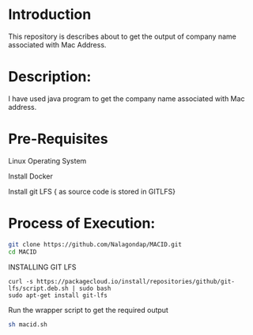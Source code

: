# Introduction
This repository is describes about to get the output of company name associated with Mac Address.

# Description:
I have used java program to get the company name associated with Mac address.

# Pre-Requisites

Linux Operating System

Install Docker

Install git LFS { as source code is stored in GITLFS}

# Process of Execution:

```sh
git clone https://github.com/Nalagondap/MACID.git
cd MACID
```

INSTALLING GIT LFS

```
curl -s https://packagecloud.io/install/repositories/github/git-lfs/script.deb.sh | sudo bash
sudo apt-get install git-lfs
```

Run the wrapper script to get the required output

```sh
sh macid.sh
```
